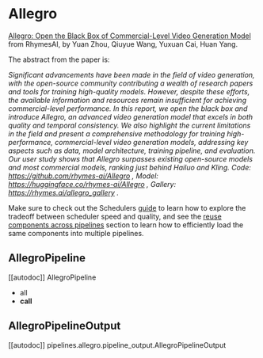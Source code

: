 <!-- Copyright 2024 The HuggingFace Team. All rights reserved.

Licensed under the Apache License, Version 2.0 (the "License"); you may not use this file except in compliance with
the License. You may obtain a copy of the License at

http://www.apache.org/licenses/LICENSE-2.0

Unless required by applicable law or agreed to in writing, software distributed under the License is distributed on
an "AS IS" BASIS, WITHOUT WARRANTIES OR CONDITIONS OF ANY KIND, either express or implied. See the License for the
specific language governing permissions and limitations under the License. -->

# Allegro

[Allegro: Open the Black Box of Commercial-Level Video Generation Model](https://huggingface.co/papers/2410.15458) from RhymesAI, by Yuan Zhou, Qiuyue Wang, Yuxuan Cai, Huan Yang.

The abstract from the paper is:

*Significant advancements have been made in the field of video generation, with the open-source community contributing a wealth of research papers and tools for training high-quality models. However, despite these efforts, the available information and resources remain insufficient for achieving commercial-level performance. In this report, we open the black box and introduce Allegro, an advanced video generation model that excels in both quality and temporal consistency. We also highlight the current limitations in the field and present a comprehensive methodology for training high-performance, commercial-level video generation models, addressing key aspects such as data, model architecture, training pipeline, and evaluation. Our user study shows that Allegro surpasses existing open-source models and most commercial models, ranking just behind Hailuo and Kling. Code: https://github.com/rhymes-ai/Allegro , Model: https://huggingface.co/rhymes-ai/Allegro , Gallery: https://rhymes.ai/allegro_gallery .*

<Tip>

Make sure to check out the Schedulers [guide](../../using-diffusers/schedulers.md) to learn how to explore the tradeoff between scheduler speed and quality, and see the [reuse components across pipelines](../../using-diffusers/loading.md#reuse-a-pipeline) section to learn how to efficiently load the same components into multiple pipelines.

</Tip>

## AllegroPipeline

[[autodoc]] AllegroPipeline
  - all
  - __call__

## AllegroPipelineOutput

[[autodoc]] pipelines.allegro.pipeline_output.AllegroPipelineOutput
